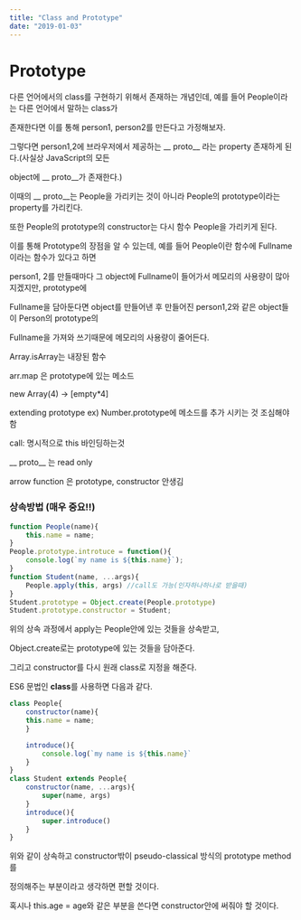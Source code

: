 ```yaml
---
title: "Class and Prototype"
date: "2019-01-03"
---
```


# Prototype

다른 언어에서의 class를 구현하기 위해서 존재하는 개념인데, 예를 들어 People이라는 다른 언어에서 말하는 class가 

존재한다면 이를 통해 person1, person2를 만든다고 가정해보자.

그렇다면 person1,2에 브라우저에서 제공하는 __ proto__ 라는  property 존재하게 된다.(사실상 JavaScript의 모든 

object에 __ proto__가 존재한다.)

이때의 __ proto__는 People을 가리키는 것이 아니라 People의 prototype이라는 property를 가리킨다.

또한 People의 prototype의 constructor는 다시 함수 People을 가리키게 된다.

이를 통해 Prototype의 장점을 알 수 있는데, 예를 들어 People이란 함수에 Fullname이라는 함수가 있다고 하면

person1, 2를 만들때마다 그 object에 Fullname이 들어가서 메모리의 사용량이 많아지겠지만, prototype에 

Fullname을 담아둔다면 object를 만들어낸 후 만들어진 person1,2와 같은 object들이 Person의 prototype의

Fullname을 가져와 쓰기때문에 메모리의 사용량이 줄어든다. 

Array.isArray는 내장된 함수

arr.map 은 prototype에 있는 메소드

new Array(4)  -> [empty*4]

extending prototype ex) Number.prototype에 메소드를 추가 시키는 것 조심해야함

call: 명시적으로 this 바인딩하는것

__ proto__ 는 read only

arrow function 은 prototype, constructor 안생김

### 상속방법 (매우 중요!!)

```javascript
function People(name){
    this.name = name;
}
People.prototype.introtuce = function(){
    console.log(`my name is ${this.name}`);
}
function Student(name, ...args){
    People.apply(this, args) //call도 가능(인자하나하나로 받을때)
}
Student.prototype = Object.create(People.prototype)
Student.prototype.constructor = Student;

```

위의 상속 과정에서 apply는 People안에 있는 것들을 상속받고, 

Object.create로는 prototype에 있는 것들을 담아준다.

그리고 constructor를 다시 원래 class로 지정을 해준다.

ES6 문법인 **class**를 사용하면 다음과 같다.

```javascript
class People{
    constructor(name){
    this.name = name;
    }

    introduce(){
        console.log(`my name is ${this.name}`
    }
}
class Student extends People{
    constructor(name, ...args){
    	super(name, args)
    }
    introduce(){
        super.introduce()
    }
}
```

위와 같이 상속하고 constructor밖이  pseudo-classical 방식의 prototype method를 

정의해주는 부분이라고 생각하면 편할 것이다.

혹시나 this.age = age와 같은 부분을 쓴다면 constructor안에 써줘야 할 것이다.